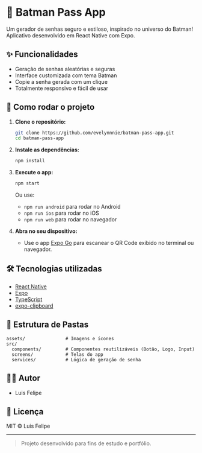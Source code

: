 # 🦇 Batman Pass App

Um gerador de senhas seguro e estiloso, inspirado no universo do Batman!  
Aplicativo desenvolvido em React Native com Expo.

## ✨ Funcionalidades

- Geração de senhas aleatórias e seguras
- Interface customizada com tema Batman
- Copie a senha gerada com um clique
- Totalmente responsivo e fácil de usar

## 🚀 Como rodar o projeto

1. **Clone o repositório:**
   ```bash
   git clone https://github.com/evelynnnie/batman-pass-app.git
   cd batman-pass-app
   ```

2. **Instale as dependências:**
   ```bash
   npm install
   ```

3. **Execute o app:**
   ```bash
   npm start
   ```
   Ou use:
   - `npm run android` para rodar no Android
   - `npm run ios` para rodar no iOS
   - `npm run web` para rodar no navegador

4. **Abra no seu dispositivo:**
   - Use o app [Expo Go](https://expo.dev/client) para escanear o QR Code exibido no terminal ou navegador.

## 🛠️ Tecnologias utilizadas

- [React Native](https://reactnative.dev/)
- [Expo](https://expo.dev/)
- [TypeScript](https://www.typescriptlang.org/)
- [expo-clipboard](https://docs.expo.dev/versions/latest/sdk/clipboard/)

## 📂 Estrutura de Pastas

```
assets/               # Imagens e ícones
src/
  components/         # Componentes reutilizáveis (Botão, Logo, Input)
  screens/            # Telas do app
  services/           # Lógica de geração de senha
```

## 👩‍💻 Autor

- Luis Felipe

## 📄 Licença

MIT © Luis Felipe

---

> Projeto desenvolvido para fins de estudo e portfólio.